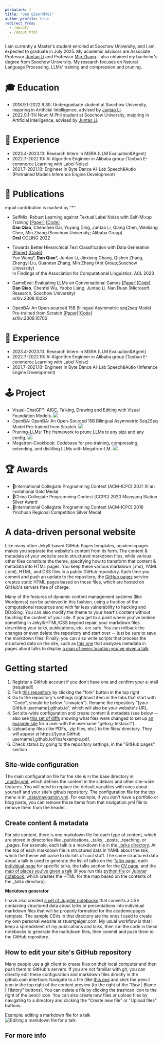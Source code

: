 ```yaml
---
permalink: /
title: "Dan Qiao(乔丹)"
author_profile: true
redirect_from: 
  - /about/
  - /about.html
---
```

I am currently a Master's student enrolled at Soochow University, and I am expected to graduate in July 2025. My academic advisors are Associate Professor [Juntao Li](https://lijuntaopku.github.io/) and Professor [Min Zhang](https://zhangminsuda.github.io/cn_homepage/Publications/). I also obtained my bachelor's degree from Soochow University. My research focuses on Natural Language Processing, LLMs' training and compression and pruning.

🎓 Education
===========

- 2018.9.1-2022.6.30: Undergraduate student at Soochow University, majoring in Artificial Intelligence, advised by [Juntao Li](https://lijuntaopku.github.io/).
- 2022.9.1-Till Now: M.Phil student at Soochow University, majoring in Artificial Intelligence, advised by [Juntao Li](https://lijuntaopku.github.io/).

🔬 Experience
===========
- 2023.4-2023.10: Research Intern in MSRA (LLM Evaluation&Agent)
- 2022.7-2022.10: AI Algorithm Engineer in Alibaba group (Taobao E-commerce Learning with Label Noise)
- 2021.7-2021.10: Engineer in Byte Dance AI-Lab Speech&Autio (Pretrained Models Inference Engine Development)

📃 Publications
===============
equal contribution is marked by "*".
- SelfMix: Robust Learning against Textual Label Noise with Self-Mixup Training [[Paper]](https://aclanthology.org/2022.coling-1.80/) [[Code]](https://github.com/noise-learning/SelfMix) \
  **Dan Qiao**, Chenchen Dai, Yuyang Ding, Juntao Li, Qiang Chen, Wenliang Chen, Min Zhang (Soochow University; Alibaba Group)\
  **Oral** COLING 2022

- Towards Better Hierarchical Text Classification with Data Generation [[Paper]](https://aclanthology.org/2023.findings-acl.489/) [[Code]](https://github.com/wangyuenlp/Data-Generation-for-HTC) \
  Yue Wang*, **Dan Qiao***, Juntao Li, Jinxiong Chang, Qishen Zhang, Zhongyi Liu, Guannan Zhang, Min Zhang (Ant Group;Soochow University) \
  In Findings of the Association for Computational Linguistics: ACL 2023

- GameEval: Evaluating LLMs on Conversational Games [[Paper]](https://arxiv.org/abs/2308.10032)[[Code]](https://github.com/jordddan/GameEval)\
  **Dan Qiao**, Chenfei Wu, Yaobo Liang, Juntao Li, Nan Duan (Microsoft Research; Soochow University) \
  arXiv:2308.10032

- OpenBA: An Open-sourced 15B Bilingual Asymmetric seq2seq Model Pre-trained from Scratch [[Paper]](https://arxiv.org/abs/2309.10706)[[Code]](https://github.com/OpenNLG/OpenBA)\
  arXiv:2309.10706

🔬 Experience
===========
- 2023.4-2023.10: Research Intern in MSRA (LLM Evaluation&Agent)
- 2022.7-2022.10: AI Algorithm Engineer in Alibaba group (Taobao E-commerce Learning with Label Noise)
- 2021.7-2021.10: Engineer in Byte Dance AI-Lab Speech&Autio (Inference Engine Development)

🕹️ Project
===========
- Visual-ChatGPT: AIGC, Talking, Drawing and Editing with Visual Foundation Models.  <a href="https://github.com/moymix/TaskMatrix"><img  src="https://img.shields.io/badge/%3C/%3Ecode-grey.svg"></a>
- OpenBA: OpenBA: An Open-Sourced 15B Bilingual Asymmetric Seq2Seq Model Pre-trained from Scratch. <a href="https://github.com/OpenNLG/OpenBA"><img  src="https://img.shields.io/badge/%3C/%3Ecode-grey.svg"></a>
- Pruning-LLMs: The framework to prune LLMs to any size and any config. <a href="https://github.com/jordddan/Pruning-LLMs"><img  src="https://img.shields.io/badge/%3C/%3Ecode-grey.svg"></a>
- Megatron-Cookbook: Codebase for pre-training, compressing, extending, and distilling LLMs with Megatron-LM. <a href="https://github.com/dwzq-com-cn/LLM"><img  src="https://img.shields.io/badge/%3C/%3Ecode-grey.svg"></a>

🏆 Awards 
===========
-  🥇International Collegiate Programming Contest (ACM-ICPC) 2021 Xi'an Invitational Gold Medal 
-  🥈China Collegiate Programming Contest (CCPC) 2020 Mianyang Station Silver Award 
-  🥈International Collegiate Programming Contest (ACM-ICPC) 2019 Yinchuan Regional Competition Silver Medal 


A data-driven personal website
======
Like many other Jekyll-based GitHub Pages templates, academicpages makes you separate the website's content from its form. The content & metadata of your website are in structured markdown files, while various other files constitute the theme, specifying how to transform that content & metadata into HTML pages. You keep these various markdown (.md), YAML (.yml), HTML, and CSS files in a public GitHub repository. Each time you commit and push an update to the repository, the [GitHub pages](https://pages.github.com/) service creates static HTML pages based on these files, which are hosted on GitHub's servers free of charge.

Many of the features of dynamic content management systems (like Wordpress) can be achieved in this fashion, using a fraction of the computational resources and with far less vulnerability to hacking and DDoSing. You can also modify the theme to your heart's content without touching the content of your site. If you get to a point where you've broken something in Jekyll/HTML/CSS beyond repair, your markdown files describing your talks, publications, etc. are safe. You can rollback the changes or even delete the repository and start over -- just be sure to save the markdown files! Finally, you can also write scripts that process the structured data on the site, such as [this one](https://github.com/academicpages/academicpages.github.io/blob/master/talkmap.ipynb) that analyzes metadata in pages about talks to display [a map of every location you've given a talk](https://academicpages.github.io/talkmap.html).

Getting started
======
1. Register a GitHub account if you don't have one and confirm your e-mail (required!)
1. Fork [this repository](https://github.com/academicpages/academicpages.github.io) by clicking the "fork" button in the top right. 
1. Go to the repository's settings (rightmost item in the tabs that start with "Code", should be below "Unwatch"). Rename the repository "[your GitHub username].github.io", which will also be your website's URL.
1. Set site-wide configuration and create content & metadata (see below -- also see [this set of diffs](http://archive.is/3TPas) showing what files were changed to set up [an example site](https://getorg-testacct.github.io) for a user with the username "getorg-testacct")
1. Upload any files (like PDFs, .zip files, etc.) to the files/ directory. They will appear at https://[your GitHub username].github.io/files/example.pdf.  
1. Check status by going to the repository settings, in the "GitHub pages" section

Site-wide configuration
------
The main configuration file for the site is in the base directory in [_config.yml](https://github.com/academicpages/academicpages.github.io/blob/master/_config.yml), which defines the content in the sidebars and other site-wide features. You will need to replace the default variables with ones about yourself and your site's github repository. The configuration file for the top menu is in [_data/navigation.yml](https://github.com/academicpages/academicpages.github.io/blob/master/_data/navigation.yml). For example, if you don't have a portfolio or blog posts, you can remove those items from that navigation.yml file to remove them from the header. 

Create content & metadata
------
For site content, there is one markdown file for each type of content, which are stored in directories like _publications, _talks, _posts, _teaching, or _pages. For example, each talk is a markdown file in the [_talks directory](https://github.com/academicpages/academicpages.github.io/tree/master/_talks). At the top of each markdown file is structured data in YAML about the talk, which the theme will parse to do lots of cool stuff. The same structured data about a talk is used to generate the list of talks on the [Talks page](https://academicpages.github.io/talks), each [individual page](https://academicpages.github.io/talks/2012-03-01-talk-1) for specific talks, the talks section for the [CV page](https://academicpages.github.io/cv), and the [map of places you've given a talk](https://academicpages.github.io/talkmap.html) (if you run this [python file](https://github.com/academicpages/academicpages.github.io/blob/master/talkmap.py) or [Jupyter notebook](https://github.com/academicpages/academicpages.github.io/blob/master/talkmap.ipynb), which creates the HTML for the map based on the contents of the _talks directory).

**Markdown generator**

I have also created [a set of Jupyter notebooks](https://github.com/academicpages/academicpages.github.io/tree/master/markdown_generator
) that converts a CSV containing structured data about talks or presentations into individual markdown files that will be properly formatted for the academicpages template. The sample CSVs in that directory are the ones I used to create my own personal website at stuartgeiger.com. My usual workflow is that I keep a spreadsheet of my publications and talks, then run the code in these notebooks to generate the markdown files, then commit and push them to the GitHub repository.

How to edit your site's GitHub repository
------
Many people use a git client to create files on their local computer and then push them to GitHub's servers. If you are not familiar with git, you can directly edit these configuration and markdown files directly in the github.com interface. Navigate to a file (like [this one](https://github.com/academicpages/academicpages.github.io/blob/master/_talks/2012-03-01-talk-1.md) and click the pencil icon in the top right of the content preview (to the right of the "Raw | Blame | History" buttons). You can delete a file by clicking the trashcan icon to the right of the pencil icon. You can also create new files or upload files by navigating to a directory and clicking the "Create new file" or "Upload files" buttons. 

Example: editing a markdown file for a talk
![Editing a markdown file for a talk](/images/editing-talk.png)

For more info
------